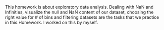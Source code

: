 This homework is about exploratory data analysis. 
Dealing with NaN and Infinities, visualize the null and NaN content of our dataset,
choosing the right value for # of bins and filtering datasets are the tasks that we practice in this Homework.
I worked on this by myself. 
